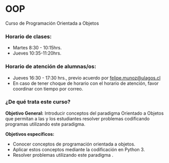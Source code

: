 # OOP
Curso de Programación Orientada a Objetos

### Horario de clases:
- Martes 8:30 - 10:15hrs.
- Jueves 10:35-11:20hrs.

### Horario de atención de alumnas/os:
- Jueves 16:30 - 17:30 hrs., previo acuerdo por felipe.munoz@ulagos.cl
- En caso de tener choque de horario con el horario de atención, favor coordinar con tiempo por correo.

### ¿De qué trata este curso?

**Objetivo General:** 
Introducir conceptos del paradigma Orientado a Objetos que permitan a las y los estudiantes resolver problemas codificando programas utilizando este paradigma.

**Objetivos específicos:**
- Conocer conceptos de programación orientada a objetos.
- Aplicar estos conceptos mediante la codificación en Python 3.
- Resolver problemas utilizando este paradigma .

